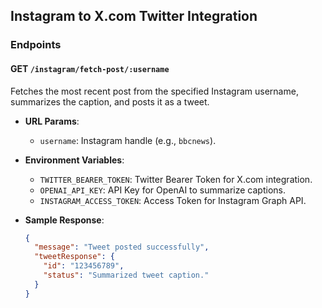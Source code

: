 ## Instagram to X.com Twitter Integration

### Endpoints

#### GET `/instagram/fetch-post/:username`

Fetches the most recent post from the specified Instagram username, summarizes the caption, and posts it as a tweet.

- **URL Params**:
  - `username`: Instagram handle (e.g., `bbcnews`).
- **Environment Variables**:

  - `TWITTER_BEARER_TOKEN`: Twitter Bearer Token for X.com integration.
  - `OPENAI_API_KEY`: API Key for OpenAI to summarize captions.
  - `INSTAGRAM_ACCESS_TOKEN`: Access Token for Instagram Graph API.

- **Sample Response**:
  ```json
  {
    "message": "Tweet posted successfully",
    "tweetResponse": {
      "id": "123456789",
      "status": "Summarized tweet caption."
    }
  }
  ```
